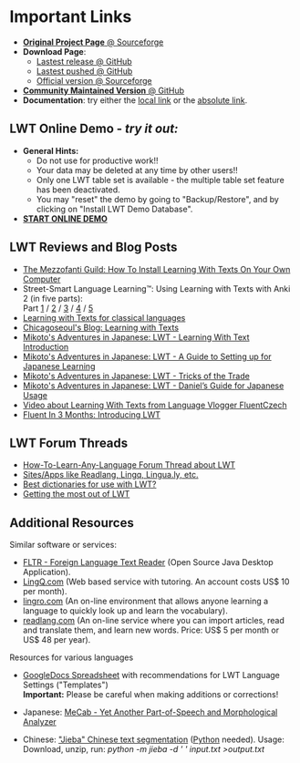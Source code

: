 # Important Links

* [**Original Project Page** @ Sourceforge](http://sourceforge.net/projects/learning-with-texts/)
* **Download Page**:
  * [Lastest release @ GitHub](https://github.com/HugoFara/lwt/releases/latest)
  * [Lastest pushed @ GitHub](https://github.com/HugoFara/lwt/archive/refs/heads/master.zip)
  * [Official version @ Sourceforge](http://sourceforge.net/projects/learning-with-texts/files/)
* [**Community Maintained Version** @ GitHub](https://github.com/HugoFara/lwt)
* **Documentation**: try either the [local link](index.html) or the [absolute link](https://hugofara.github.io/lwt/index.html).

## LWT Online Demo - *try it out:*

* **General Hints:**
  * Do not use for productive work!!
  * Your data may be deleted at any time by other users!!
  * Only one LWT table set is available - the multiple table set feature has been deactivated.
  * You may "reset" the demo by going to "Backup/Restore", and by clicking on "Install LWT Demo Database".
* [**START ONLINE DEMO**](https://learning-with-texts.sourceforge.io/testdb/index.php)

## LWT Reviews and Blog Posts

* [The Mezzofanti Guild: How To Install Learning With Texts On Your Own Computer](https://www.mezzoguild.com/how-to-install-learning-with-texts-lwt/)
* Street-Smart Language Learning™: Using Learning with Texts with Anki 2 (in five parts):  
    Part [1](http://www.streetsmartlanguagelearning.com/2012/12/using-learning-with-texts-with-anki-2.html) / [2](http://www.streetsmartlanguagelearning.com/2013/01/using-learning-with-texts-with-anki-2.html) / [3](http://www.streetsmartlanguagelearning.com/2013/01/using-learning-with-texts-with-anki-2_8.html) / [4](http://www.streetsmartlanguagelearning.com/2013/01/using-learning-with-texts-with-anki-2_15.html) / [5](http://www.streetsmartlanguagelearning.com/2013/01/using-learning-with-texts-with-anki-2_21.html)
* [Learning with Texts for classical languages](https://diyclassics.com/2014/04/11/learning-with-texts-for-classical-languages/)
* [Chicagoseoul's Blog: Learning with Texts](http://chicagoseoul.wordpress.com/2011/07/19/learning-with-texts/)
* [Mikoto's Adventures in Japanese: LWT - Learning With Text Introduction](http://mikotoneko.wordpress.com/2012/03/09/lwtp1/)
* [Mikoto's Adventures in Japanese: LWT - A Guide to Setting up for Japanese Learning](http://mikotoneko.wordpress.com/2012/03/13/lwt-a-guide-to-setting-up-for-japanese-learning/)
* [Mikoto's Adventures in Japanese: LWT - Tricks of the Trade](http://mikotoneko.wordpress.com/2012/04/06/lwt-tricks-of-the-trade/)
* [Mikoto's Adventures in Japanese: LWT - Daniel’s Guide for Japanese Usage](http://mikotoneko.wordpress.com/2012/04/17/lwt-daniels-guide-for-japanese-useage/)
* [Video about Learning With Texts from Language Vlogger FluentCzech](http://www.youtube.com/watch?v=QSLPOATWAU4)
* [Fluent In 3 Months: Introducing LWT](http://www.fluentin3months.com/learning-with-texts/)  

## LWT Forum Threads

* [How-To-Learn-Any-Language Forum Thread about LWT](http://how-to-learn-any-language.com/forum/forum_posts.asp?TID=28312&PN=1&TPN=1)
* [Sites/Apps like Readlang, Lingq, Lingua.ly, etc.](https://forum.language-learners.org/viewtopic.php?f=19&t=1993)
* [Best dictionaries for use with LWT?](https://forum.language-learners.org/viewtopic.php?f=19&t=5648)
* [Getting the most out of LWT](https://forum.language-learners.org/viewtopic.php?f=19&t=7156)

## Additional Resources

Similar software or services:

* [FLTR - Foreign Language Text Reader](https://sourceforge.net/projects/foreign-language-text-reader/) (Open Source Java Desktop Application).
* [LingQ.com](http://lingq.com) (Web based service with tutoring. An account costs US$ 10 per month).
* [lingro.com](http://lingro.com/) (An on-line environment that allows anyone learning a language to quickly look up and learn the vocabulary).
* [readlang.com](http://readlang.com/) (An on-line service where you can import articles, read and translate them, and learn new words. Price: US$ 5 per month or US$ 48 per year).

Resources for various languages

* [GoogleDocs Spreadsheet](http://tinyurl.com/cbpndlt) with recommendations for LWT Language Settings ("Templates")  
        **Important:** Please be careful when making additions or corrections!
* Japanese: [MeCab - Yet Another Part-of-Speech and Morphological Analyzer](http://taku910.github.io/mecab/)

* Chinese: ["Jieba" Chinese text segmentation](https://github.com/fxsjy/jieba) ([Python](https://www.python.org/) needed). Usage: Download, unzip, run: *python -m jieba -d ' ' input.txt >output.txt*
